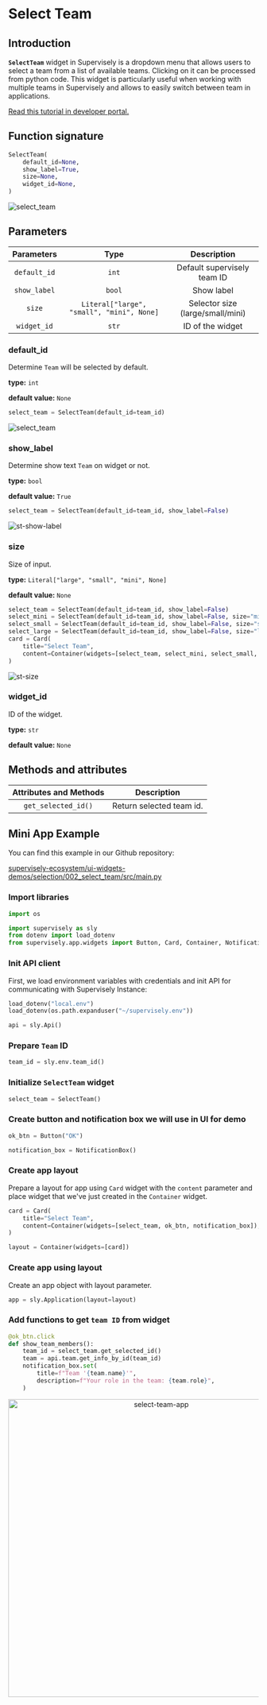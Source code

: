 # Select Team

## Introduction

**`SelectTeam`** widget in Supervisely is a dropdown menu that allows users to select a team from a list of available teams. 
Clicking on it can be processed from python code. This widget is particularly useful when working with multiple teams in Supervisely and allows to easily switch between team in applications.

[Read this tutorial in developer portal.](https://developer.supervise.ly/app-development/widgets/selection/selectworkspace)

## Function signature

```python
SelectTeam(
    default_id=None,
    show_label=True,
    size=None,
    widget_id=None,
)
```

![select_team](https://user-images.githubusercontent.com/79905215/222352390-7631c1b5-30ce-4dc8-8924-c9c34c4cb6a1.png)

## Parameters

|  Parameters  |                   Type                    |           Description            |
| :----------: | :---------------------------------------: | :------------------------------: |
| `default_id` |                   `int`                   |   Default supervisely team ID    |
| `show_label` |                  `bool`                   |            Show label            |
|    `size`    | `Literal["large", "small", "mini", None]` | Selector size (large/small/mini) |
| `widget_id`  |                   `str`                   |         ID of the widget         |

### default_id

Determine `Team` will be selected by default.

**type:** `int`

**default value:** `None`

```python
select_team = SelectTeam(default_id=team_id)
```

![select_team](https://user-images.githubusercontent.com/79905215/222352390-7631c1b5-30ce-4dc8-8924-c9c34c4cb6a1.png)

### show_label

Determine show text `Team` on widget or not.

**type:** `bool`

**default value:** `True`

```python
select_team = SelectTeam(default_id=team_id, show_label=False)
```

![st-show-label](https://user-images.githubusercontent.com/79905215/222352402-803089e7-bbb8-4540-936c-4430a11f1626.png)

### size

Size of input.

**type:** `Literal["large", "small", "mini", None]`

**default value:** `None`

```python
select_team = SelectTeam(default_id=team_id, show_label=False)
select_mini = SelectTeam(default_id=team_id, show_label=False, size="mini")
select_small = SelectTeam(default_id=team_id, show_label=False, size="small")
select_large = SelectTeam(default_id=team_id, show_label=False, size="large")
card = Card(
    title="Select Team",
    content=Container(widgets=[select_team, select_mini, select_small, select_large]),
)
```

![st-size](https://user-images.githubusercontent.com/79905215/222354681-a4271d6b-1307-4886-a2be-fa98320b1568.png)

### widget_id

ID of the widget.

**type:** `str`

**default value:** `None`

## Methods and attributes

| Attributes and Methods | Description              |
| :--------------------: | ------------------------ |
|  `get_selected_id()`   | Return selected team id. |

## Mini App Example

You can find this example in our Github repository:

[supervisely-ecosystem/ui-widgets-demos/selection/002_select_team/src/main.py](https://github.com/supervisely-ecosystem/ui-widgets-demos/blob/master/selection/002_select_team/src/main.py)

### Import libraries

```python
import os

import supervisely as sly
from dotenv import load_dotenv
from supervisely.app.widgets import Button, Card, Container, NotificationBox, SelectTeam
```

### Init API client

First, we load environment variables with credentials and init API for communicating with Supervisely Instance:

```python
load_dotenv("local.env")
load_dotenv(os.path.expanduser("~/supervisely.env"))

api = sly.Api()
```

### Prepare `Team` ID

```python
team_id = sly.env.team_id()
```

### Initialize `SelectTeam` widget

```python
select_team = SelectTeam()
```

### Create button and notification box we will use in UI for demo

```python
ok_btn = Button("OK")

notification_box = NotificationBox()
```

### Create app layout

Prepare a layout for app using `Card` widget with the `content` parameter and place widget that we've just created in the `Container` widget.

```python
card = Card(
    title="Select Team",
    content=Container(widgets=[select_team, ok_btn, notification_box]),
)

layout = Container(widgets=[card])
```

### Create app using layout

Create an app object with layout parameter.

```python
app = sly.Application(layout=layout)
```

### Add functions to get `team ID` from widget

```python
@ok_btn.click
def show_team_members():
    team_id = select_team.get_selected_id()
    team = api.team.get_info_by_id(team_id)
    notification_box.set(
        title=f"Team '{team.name}'",
        description=f"Your role in the team: {team.role}",
    )
```

<p align="center">
  <img src="https://user-images.githubusercontent.com/79905215/222133799-90b573a4-d1fa-4c8e-a337-9665cd8ae458.gif" alt="select-team-app" width="600"/>
</p>
